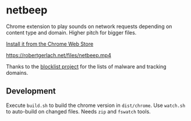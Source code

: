 # netbeep
Chrome extension to play sounds on network requests depending on content type and domain. Higher pitch for bigger files.

[Install it from the Chrome Web Store](https://chromewebstore.google.com/detail/netbeep/hcgpboeddcgldkgimfmcnfloonkccfmi)

https://robertgerlach.net/files/netbeep.mp4

Thanks to the [blocklist project](https://github.com/blocklistproject/Lists) for the lists of malware and tracking domains.

## Development

Execute `build.sh` to build the chrome version in `dist/chrome`. Use `watch.sh` to auto-build on changed files. Needs `zip` and `fswatch` tools.
